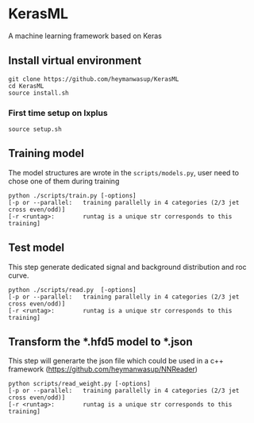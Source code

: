 # KerasML

A machine learning framework based on Keras

## Install virtual environment 

```
git clone https://github.com/heymanwasup/KerasML
cd KerasML
source install.sh
```

### First time setup on lxplus

```
source setup.sh
```

## Training model
The model structures are wrote in the `scripts/models.py`, user need to chose one of them during training
```
python ./scripts/train.py [-options]
[-p or --parallel:   training parallelly in 4 categories (2/3 jet cross even/odd)] 
[-r <runtag>:        runtag is a unique str corresponds to this training]
```

## Test model 

This step generate dedicated signal and background distribution and roc curve.
```
python ./scripts/read.py  [-options]
[-p or --parallel:   training parallelly in 4 categories (2/3 jet cross even/odd)] 
[-r <runtag>:        runtag is a unique str corresponds to this training]
```

## Transform the *.hfd5 model to *.json

This step will generarte the json file which could be used in a c++ framework (https://github.com/heymanwasup/NNReader)
```
python scripts/read_weight.py [-options]
[-p or --parallel:   training parallelly in 4 categories (2/3 jet cross even/odd)] 
[-r <runtag>:        runtag is a unique str corresponds to this training]
```
